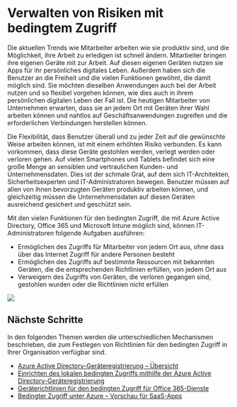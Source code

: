 <properties
    pageTitle="Verwalten von Risiken mit bedingtem Zugriff"
    description="Ermöglichen Sie von überall innerhalb des Unternehmensnetzwerks den Zugriff auf bestimmte Ressourcen mit bekannten Geräten, die die erforderlichen Richtlinien erfüllen, und verhindern Sie den Zugriff für verlorene, gestohlene und nicht geeignete Geräte."
    services="active-directory, virtual-network"
    documentationCenter=""
    authors="femila"
    manager="stevenpo"
    editor=""/>

<tags
    ms.service="active-directory"
    ms.devlang="na"
    ms.topic="article"
    ms.tgt_pltfrm="na"
    ms.workload="identity" 
    ms.date="11/24/2015"
    ms.author="femila"/>


# Verwalten von Risiken mit bedingtem Zugriff

Die aktuellen Trends wie Mitarbeiter arbeiten wie sie produktiv sind, und die Möglichkeit, ihre Arbeit zu erledigen ist schnell ändern. Mitarbeiter bringen ihre eigenen Geräte mit zur Arbeit. Auf diesen eigenen Geräten nutzen sie Apps für ihr persönliches digitales Leben. Außerdem haben sich die Benutzer an die Freiheit und die vielen Funktionen gewöhnt, die damit möglich sind. Sie möchten dieselben Anwendungen auch bei der Arbeit nutzen und so flexibel vorgehen können, wie dies auch in ihrem persönlichen digitalen Leben der Fall ist. Die heutigen Mitarbeiter von Unternehmen erwarten, dass sie an jedem Ort mit Geräten ihrer Wahl arbeiten können und nahtlos auf Geschäftsanwendungen zugreifen und die erforderlichen Verbindungen herstellen können.

Die Flexibilität, dass Benutzer überall und zu jeder Zeit auf die gewünschte Weise arbeiten können, ist mit einem erhöhten Risiko verbunden. Es kann vorkommen, dass diese Geräte gestohlen werden, verlegt werden oder verloren gehen. Auf vielen Smartphones und Tablets befindet sich eine große Menge an sensiblen und vertraulichen Kunden- und Unternehmensdaten. Dies ist der schmale Grat, auf dem sich IT-Architekten, Sicherheitsexperten und IT-Administratoren bewegen. Benutzer müssen auf allen von ihnen bevorzugten Geräten produktiv arbeiten können, und gleichzeitig müssen die Unternehmensdaten auf diesen Geräten ausreichend gesichert und geschützt sein.

Mit den vielen Funktionen für den bedingten Zugriff, die mit Azure Active Directory, Office 365 und Microsoft Intune möglich sind, können IT-Administratoren folgende Aufgaben ausführen:

- Ermöglichen des Zugriffs für Mitarbeiter von jedem Ort aus, ohne dass über das Internet Zugriff für andere Personen besteht
- Ermöglichen des Zugriffs auf bestimmte Ressourcen mit bekannten Geräten, die die entsprechenden Richtlinien erfüllen, von jedem Ort aus
- Verweigern des Zugriffs von Geräten, die verloren gegangen sind, gestohlen wurden oder die Richtlinien nicht erfüllen

![][1]

## Nächste Schritte

In den folgenden Themen werden die unterschiedlichen Mechanismen beschrieben, die zum Festlegen von Richtlinien für den bedingten Zugriff in Ihrer Organisation verfügbar sind.

- [Azure Active Directory-Geräteregistrierung – Übersicht](active-directory-conditional-access-device-registration-overview.md)
- [Einrichten des lokalen bedingten Zugriffs mithilfe der Azure Active Directory-Geräteregistrierung](active-directory-conditional-access-on-premises-setup.md)
- [Geräterichtlinien für den bedingten Zugriff für Office 365-Dienste](active-directory-conditional-access-device-policies.md)
- [Bedingter Zugriff unter Azure – Vorschau für SaaS-Apps](active-directory-conditional-access-azuread-connected-apps.md)


<!--Image references-->
[1]: ./media/active-directory-conditional-access/condaccoverviewvsdx1.png


